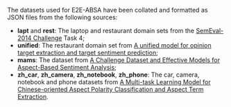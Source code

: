 The datasets used for E2E-ABSA have been collated and formatted as JSON files from the following sources:
- **lapt** and **rest**: The laptop and restaurant domain sets from the [SemEval-2014 Challenge](https://www.aclweb.org/anthology/S14-2004) Task 4;
- **unified**: The restaurant domain set from [A unified model for opinion target extraction and target sentiment prediction](https://www.aaai.org/ojs/index.php/AAAI/article/view/4643);
- **mams**: The dataset from [A Challenge Dataset and Effective
Models for Aspect-Based Sentiment Analysis](https://www.aclweb.org/anthology/D19-1654 );
- **zh_car**, **zh_camera**, **zh_notebook**, **zh_phone**: The car, camera, notebook and phone datasets from [A Multi-task Learning Model for Chinese-oriented Aspect Polarity Classification and Aspect Term Extraction](https://arxiv.org/abs/1912.07976).